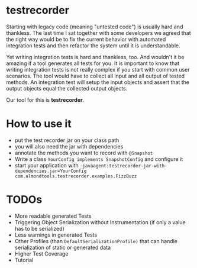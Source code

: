 testrecorder
============

Starting with legacy code (meaning "untested code") is usually hard and thankless. The last time I sat together with some developers we agreed that the right way would be to fix the current behavior with automated integration tests and then refactor the system until it is understandable.

Yet writing integration tests is hard and thankless, too. And wouldn't it be amazing if a tool generates all tests for you. It is important to know that writing integration tests is not really complex if you start with common user scenarios. The tool would have to collect all input and all output of tested methods. An integration test will setup the input objects and assert that the output objects equal the collected output objects.

Our tool for this is **testrecorder**.

How to use it
=============

- put the test recorder jar on your class path
- you will also need the jar with dependencies
- annotate the methods you want to record with `@Snapshot`
- Write a class `YourConfig implements SnapshotConfig` and configure it
- start your application with `-javaagent:testrecorder-jar-with-dependencies.jar=YourConfig com.almondtools.testrecorder.examples.FizzBuzz` 


TODOs
=====
- More readable generated Tests
- Triggering Object Serialization without Instrumentation (if only a value has to be serialized)
- Less  warnings in generated Tests
- Other Profiles (than `DefaultSerializationProfile)` that can handle serialization of static or generated data
- Higher Test Coverage
- Tutorial
